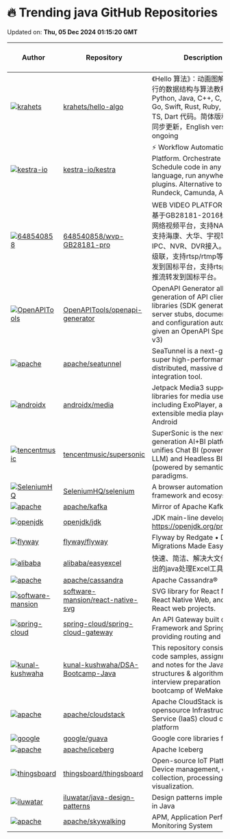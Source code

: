 # 🔥 Trending java GitHub Repositories

Updated on: **Thu, 05 Dec 2024 01:15:20 GMT**

| Author | Repository | Description | Language | ⭐ Total Stars | 🌟 Stars Today |
|--------|------------|-------------|----------|----------------|----------------|
| [![krahets](https://avatars.githubusercontent.com/u/26993056?s=40&v=4)](https://github.com/krahets) | [krahets/hello-algo](https://github.com/krahets/hello-algo) | 《Hello 算法》：动画图解、一键运行的数据结构与算法教程。支持 Python, Java, C++, C, C#, JS, Go, Swift, Rust, Ruby, Kotlin, TS, Dart 代码。简体版和繁体版同步更新，English version ongoing | Java | 101789 | 283 |
| [![kestra-io](https://avatars.githubusercontent.com/u/2064609?s=40&v=4)](https://github.com/kestra-io) | [kestra-io/kestra](https://github.com/kestra-io/kestra) | ⚡ Workflow Automation Platform. Orchestrate & Schedule code in any language, run anywhere, 500+ plugins. Alternative to Zapier, Rundeck, Camunda, Airflow... | Java | 14432 | 193 |
| [![648540858](https://avatars.githubusercontent.com/u/18274453?s=40&v=4)](https://github.com/648540858) | [648540858/wvp-GB28181-pro](https://github.com/648540858/wvp-GB28181-pro) | WEB VIDEO PLATFORM是一个基于GB28181-2016标准实现的网络视频平台，支持NAT穿透，支持海康、大华、宇视等品牌的IPC、NVR、DVR接入。支持国标级联，支持rtsp/rtmp等视频流转发到国标平台，支持rtsp/rtmp等推流转发到国标平台。 | Java | 5177 | 83 |
| [![OpenAPITools](https://avatars.githubusercontent.com/u/934260?s=40&v=4)](https://github.com/OpenAPITools) | [OpenAPITools/openapi-generator](https://github.com/OpenAPITools/openapi-generator) | OpenAPI Generator allows generation of API client libraries (SDK generation), server stubs, documentation and configuration automatically given an OpenAPI Spec (v2, v3) | Java | 22058 | 17 |
| [![apache](https://avatars.githubusercontent.com/u/2291859?s=40&v=4)](https://github.com/apache) | [apache/seatunnel](https://github.com/apache/seatunnel) | SeaTunnel is a next-generation super high-performance, distributed, massive data integration tool. | Java | 8094 | 5 |
| [![androidx](https://avatars.githubusercontent.com/u/7881572?s=40&v=4)](https://github.com/androidx) | [androidx/media](https://github.com/androidx/media) | Jetpack Media3 support libraries for media use cases, including ExoPlayer, an extensible media player for Android | Java | 1756 | 4 |
| [![tencentmusic](https://avatars.githubusercontent.com/u/39718951?s=40&v=4)](https://github.com/tencentmusic) | [tencentmusic/supersonic](https://github.com/tencentmusic/supersonic) | SuperSonic is the next-generation AI+BI platform that unifies Chat BI (powered by LLM) and Headless BI (powered by semantic layer) paradigms. | Java | 2449 | 6 |
| [![SeleniumHQ](https://avatars.githubusercontent.com/u/28229?s=40&v=4)](https://github.com/SeleniumHQ) | [SeleniumHQ/selenium](https://github.com/SeleniumHQ/selenium) | A browser automation framework and ecosystem. | Java | 30882 | 15 |
| [![apache](https://avatars.githubusercontent.com/u/24747?s=40&v=4)](https://github.com/apache) | [apache/kafka](https://github.com/apache/kafka) | Mirror of Apache Kafka | Java | 28990 | 17 |
| [![openjdk](https://avatars.githubusercontent.com/u/61436102?s=40&v=4)](https://github.com/openjdk) | [openjdk/jdk](https://github.com/openjdk/jdk) | JDK main-line development https://openjdk.org/projects/jdk | Java | 19979 | 9 |
| [![flyway](https://avatars.githubusercontent.com/u/684824?s=40&v=4)](https://github.com/flyway) | [flyway/flyway](https://github.com/flyway/flyway) | Flyway by Redgate • Database Migrations Made Easy. | Java | 8286 | 4 |
| [![alibaba](https://avatars.githubusercontent.com/u/18475586?s=40&v=4)](https://github.com/alibaba) | [alibaba/easyexcel](https://github.com/alibaba/easyexcel) | 快速、简洁、解决大文件内存溢出的java处理Excel工具 | Java | 32820 | 9 |
| [![apache](https://avatars.githubusercontent.com/u/42158?s=40&v=4)](https://github.com/apache) | [apache/cassandra](https://github.com/apache/cassandra) | Apache Cassandra® | Java | 8890 | 2 |
| [![software-mansion](https://avatars.githubusercontent.com/u/1131362?s=40&v=4)](https://github.com/software-mansion) | [software-mansion/react-native-svg](https://github.com/software-mansion/react-native-svg) | SVG library for React Native, React Native Web, and plain React web projects. | Java | 7532 | 5 |
| [![spring-cloud](https://avatars.githubusercontent.com/u/1134463?s=40&v=4)](https://github.com/spring-cloud) | [spring-cloud/spring-cloud-gateway](https://github.com/spring-cloud/spring-cloud-gateway) | An API Gateway built on Spring Framework and Spring Boot providing routing and more. | Java | 4552 | 3 |
| [![kunal-kushwaha](https://avatars.githubusercontent.com/u/42698533?s=40&v=4)](https://github.com/kunal-kushwaha) | [kunal-kushwaha/DSA-Bootcamp-Java](https://github.com/kunal-kushwaha/DSA-Bootcamp-Java) | This repository consists of the code samples, assignments, and notes for the Java data structures & algorithms + interview preparation bootcamp of WeMakeDevs. | Java | 17605 | 10 |
| [![apache](https://avatars.githubusercontent.com/u/95203?s=40&v=4)](https://github.com/apache) | [apache/cloudstack](https://github.com/apache/cloudstack) | Apache CloudStack is an opensource Infrastructure as a Service (IaaS) cloud computing platform | Java | 2128 | 10 |
| [![google](https://avatars.githubusercontent.com/u/1703908?s=40&v=4)](https://github.com/google) | [google/guava](https://github.com/google/guava) | Google core libraries for Java | Java | 50292 | 10 |
| [![apache](https://avatars.githubusercontent.com/u/87915?s=40&v=4)](https://github.com/apache) | [apache/iceberg](https://github.com/apache/iceberg) | Apache Iceberg | Java | 6551 | 10 |
| [![thingsboard](https://avatars.githubusercontent.com/u/8308069?s=40&v=4)](https://github.com/thingsboard) | [thingsboard/thingsboard](https://github.com/thingsboard/thingsboard) | Open-source IoT Platform - Device management, data collection, processing and visualization. | Java | 17761 | 4 |
| [![iluwatar](https://avatars.githubusercontent.com/u/582346?s=40&v=4)](https://github.com/iluwatar) | [iluwatar/java-design-patterns](https://github.com/iluwatar/java-design-patterns) | Design patterns implemented in Java | Java | 90173 | 18 |
| [![apache](https://avatars.githubusercontent.com/u/5441976?s=40&v=4)](https://github.com/apache) | [apache/skywalking](https://github.com/apache/skywalking) | APM, Application Performance Monitoring System | Java | 23942 | 3 |
